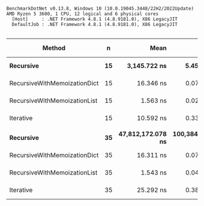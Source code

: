 ```

BenchmarkDotNet v0.13.8, Windows 10 (10.0.19045.3448/22H2/2022Update)
AMD Ryzen 5 3600, 1 CPU, 12 logical and 6 physical cores
  [Host]     : .NET Framework 4.8.1 (4.8.9181.0), X86 LegacyJIT
  DefaultJob : .NET Framework 4.8.1 (4.8.9181.0), X86 LegacyJIT


```
| Method                       | n  | Mean              | Error           | StdDev         | Ratio | Code Size | Allocated | Alloc Ratio |
|----------------------------- |--- |------------------:|----------------:|---------------:|------:|----------:|----------:|------------:|
| **Recursive**                    | **15** |      **3,145.722 ns** |       **5.4512 ns** |      **4.8323 ns** | **1.000** |     **105 B** |         **-** |          **NA** |
| RecursiveWithMemoizationDict | 15 |         16.346 ns |       0.0717 ns |      0.0599 ns | 0.005 |     983 B |         - |          NA |
| RecursiveWithMemoizationList | 15 |          1.563 ns |       0.0265 ns |      0.0248 ns | 0.000 |     364 B |         - |          NA |
| Iterative                    | 15 |         10.592 ns |       0.3309 ns |      0.4530 ns | 0.003 |     152 B |         - |          NA |
|                              |    |                   |                 |                |       |           |           |             |
| **Recursive**                    | **35** | **47,812,172.078 ns** | **100,384.3651 ns** | **88,988.1250 ns** | **1.000** |     **105 B** |         **-** |          **NA** |
| RecursiveWithMemoizationDict | 35 |         16.311 ns |       0.0741 ns |      0.0619 ns | 0.000 |     983 B |         - |          NA |
| RecursiveWithMemoizationList | 35 |          1.543 ns |       0.0435 ns |      0.0363 ns | 0.000 |     364 B |         - |          NA |
| Iterative                    | 35 |         25.292 ns |       0.3890 ns |      0.3037 ns | 0.000 |     152 B |         - |          NA |
